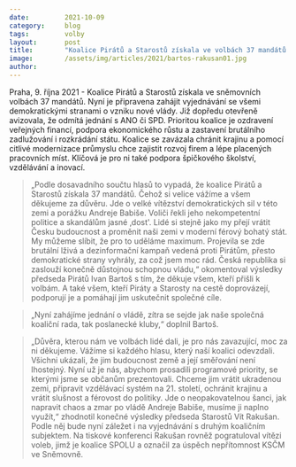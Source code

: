 ```yaml
---
date:         2021-10-09
category:     blog
tags:         volby
layout:       post
title:        "Koalice Pirátů a Starostů získala ve volbách 37 mandátů a začne jednat o vládě"
image:        /assets/img/articles/2021/bartos-rakusan01.jpg
author:       
---
```


 



Praha, 9. října 2021 - Koalice Pirátů a Starostů získala ve sněmovních volbách 37 mandátů. Nyní je připravena zahájit vyjednávání se všemi demokratickými stranami o vzniku nové vlády. Již dopředu otevřeně avizovala, že odmítá jednání s ANO či SPD. Prioritou koalice je ozdravení veřejných financí, podpora ekonomického růstu a zastavení brutálního zadlužování i rozkrádání státu. Koalice se zavázala chránit krajinu a pomocí citlivé modernizace průmyslu chce zajistit rozvoj firem a lépe placených pracovních míst. Klíčová je pro ni také podpora špičkového školství, vzdělávání a inovací.

> „Podle dosavadního součtu hlasů to vypadá, že koalice Pirátů a Starostů získala 37 mandátů. Čehož si velice vážíme a všem děkujeme za důvěru. Jde o velké vítězství demokratických sil v této zemi a porážku Andreje Babiše. Voliči řekli jeho nekompetentní politice a skandálům jasné ‚dost'. Lidé si stejně jako my přejí vrátit Česku budoucnost a proměnit naši zemi v moderní férový bohatý stát. My můžeme slíbit, že pro to uděláme maximum. Projevila se zde brutální lživá a dezinformační kampaň vedená proti Pirátům, přesto demokratické strany vyhrály, za což jsem moc rád. Česká republika si zaslouží konečně důstojnou schopnou vládu,“ okomentoval výsledky předseda Pirátů Ivan Bartoš s tím, že děkuje všem, kteří přišli k volbám. A také všem, kteří Piráty a Starosty na cestě doprovázejí, podporují je a pomáhají jim uskutečnit společné cíle.

> „Nyní zahájíme jednání o vládě, zítra se sejde jak naše společná koaliční rada, tak poslanecké kluby,“ doplnil Bartoš. 

> „Důvěra, kterou nám ve volbách lidé dali, je pro nás zavazující, moc za ni děkujeme. Vážíme si každého hlasu, který naší koalici odevzdali. Všichni ukázali, že jim budoucnost země a její směřování není lhostejný. Nyní už je nás, abychom prosadili programové priority, se kterými jsme se občanům prezentovali. Chceme jim vrátit ukradenou zemi, připravit vzdělávací systém na 21. století, ochránit krajinu a vrátit slušnost a férovost do politiky. Jde o neopakovatelnou šanci, jak napravit chaos a zmar po vládě Andreje Babiše, musíme ji naplno využít,“ zhodnotil konečné výsledky předseda Starostů Vít Rakušan. Podle něj bude nyní záležet i na vyjednávání s druhým koaličním subjektem. Na tiskové konferenci Rakušan rovněž pogratuloval vítězi voleb, jimž je koalice SPOLU a označil za úspěch nepřítomnost KSČM ve Sněmovně.
